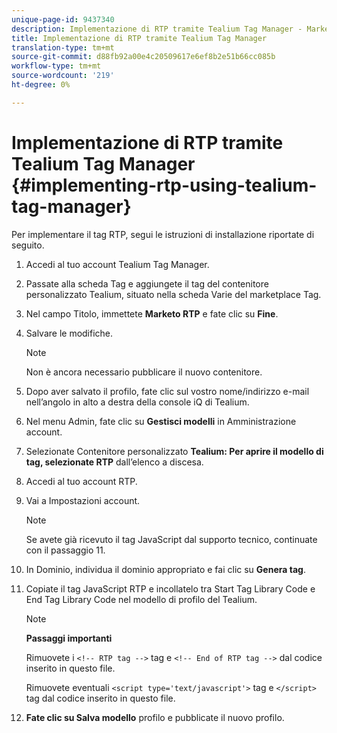 ```yaml
---
unique-page-id: 9437340
description: Implementazione di RTP tramite Tealium Tag Manager - Marketo Docs - Documentazione prodotto
title: Implementazione di RTP tramite Tealium Tag Manager
translation-type: tm+mt
source-git-commit: d88fb92a00e4c20509617e6ef8b2e51b66cc085b
workflow-type: tm+mt
source-wordcount: '219'
ht-degree: 0%

---
```



# Implementazione di RTP tramite Tealium Tag Manager {#implementing-rtp-using-tealium-tag-manager}

Per implementare il tag RTP, segui le istruzioni di installazione riportate di seguito.

1. Accedi al tuo account Tealium Tag Manager.
1. Passate alla scheda Tag e aggiungete il tag del contenitore personalizzato Tealium, situato nella scheda Varie del marketplace Tag.
1. Nel campo Titolo, immettete **Marketo RTP** e fate clic su **Fine**.
1. Salvare le modifiche.

   >[!NOTE]
   >
   >Non è ancora necessario pubblicare il nuovo contenitore.

1. Dopo aver salvato il profilo, fate clic sul vostro nome/indirizzo e-mail nell’angolo in alto a destra della console iQ di Tealium.
1. Nel menu Admin, fate clic su **Gestisci modelli** in Amministrazione account.
1. Selezionate Contenitore personalizzato **Tealium: Per aprire il modello di tag, selezionate RTP** dall’elenco a discesa.
1. Accedi al tuo account RTP.
1. Vai a Impostazioni account.

   >[!NOTE]
   >
   >Se avete già ricevuto il tag JavaScript dal supporto tecnico, continuate con il passaggio 11.

1. In Dominio, individua il dominio appropriato e fai clic su **Genera tag**.
1. Copiate il tag JavaScript RTP e incollatelo tra Start Tag Library Code e End Tag Library Code nel modello di profilo del Tealium.

   >[!NOTE]
   >
   >**Passaggi importanti**
   >
   >Rimuovete i `<!-- RTP tag -->` tag e `<!-- End of RTP tag -->` dal codice inserito in questo file.
   >
   >Rimuovete eventuali `<script type='text/javascript'>` tag e `</script>` tag dal codice inserito in questo file.

1. **Fate clic su Salva modello** profilo e pubblicate il nuovo profilo.

